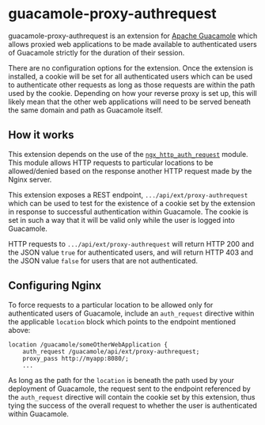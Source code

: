 guacamole-proxy-authrequest
===========================

guacamole-proxy-authrequest is an extension for [Apache
Guacamole](http://guacamole.apache.org) which allows proxied web applications
to be made available to authenticated users of Guacamole strictly for the
duration of their session.

There are no configuration options for the extension. Once the extension is
installed, a cookie will be set for all authenticated users which can be used
to authenticate other requests as long as those requests are within the path
used by the cookie. Depending on how your reverse proxy is set up, this will
likely mean that the other web applications will need to be served beneath the
same domain and path as Guacamole itself.

How it works
------------

This extension depends on the use of the [`ngx_http_auth_request`](http://nginx.org/en/docs/http/ngx_http_auth_request_module.html) module. This module allows
HTTP requests to particular locations to be allowed/denied based on the
response another HTTP request made by the Nginx server.

This extension exposes a REST endpoint, `.../api/ext/proxy-authrequest` which
can be used to test for the existence of a cookie set by the extension in
response to successful authentication within Guacamole. The cookie is set in
such a way that it will be valid only while the user is logged into Guacamole.

HTTP requests to `.../api/ext/proxy-authrequest` will return HTTP 200 and the
JSON value `true` for authenticated users, and will return HTTP 403 and the
JSON value `false` for users that are not authenticated.

Configuring Nginx
-----------------

To force requests to a particular location to be allowed only for authenticated
users of Guacamole, include an `auth_request` directive within the
applicable `location` block which points to the endpoint mentioned above:

```
location /guacamole/someOtherWebApplication {
    auth_request /guacamole/api/ext/proxy-authrequest;
    proxy_pass http://myapp:8080/;
    ...
```

As long as the path for the `location` is beneath the path used by your
deployment of Guacamole, the request sent to the endpoint referenced by the
`auth_request` directive will contain the cookie set by this extension, thus
tying the success of the overall request to whether the user is authenticated
within Guacamole.

